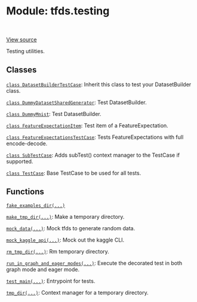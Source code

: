 <div itemscope itemtype="http://developers.google.com/ReferenceObject">
<meta itemprop="name" content="tfds.testing" />
<meta itemprop="path" content="Stable" />
</div>

# Module: tfds.testing

<table class="tfo-notebook-buttons tfo-api" align="left">
</table>

<a target="_blank" href="https://github.com/tensorflow/datasets/tree/master/tensorflow_datasets/testing/__init__.py">View
source</a>

Testing utilities.

<!-- Placeholder for "Used in" -->


## Classes

[`class DatasetBuilderTestCase`](../tfds/testing/DatasetBuilderTestCase.md): Inherit this class to test your DatasetBuilder class.

[`class DummyDatasetSharedGenerator`](../tfds/testing/DummyDatasetSharedGenerator.md): Test DatasetBuilder.

[`class DummyMnist`](../tfds/testing/DummyMnist.md): Test DatasetBuilder.

[`class FeatureExpectationItem`](../tfds/testing/FeatureExpectationItem.md): Test item of a FeatureExpectation.

[`class FeatureExpectationsTestCase`](../tfds/testing/FeatureExpectationsTestCase.md): Tests FeatureExpectations with full encode-decode.

[`class SubTestCase`](../tfds/testing/SubTestCase.md): Adds subTest() context
manager to the TestCase if supported.

[`class TestCase`](../tfds/testing/TestCase.md): Base TestCase to be used for all tests.

## Functions

[`fake_examples_dir(...)`](../tfds/testing/fake_examples_dir.md)

[`make_tmp_dir(...)`](../tfds/testing/make_tmp_dir.md): Make a temporary
directory.

[`mock_data(...)`](../tfds/testing/mock_data.md): Mock tfds to generate random
data.

[`mock_kaggle_api(...)`](../tfds/testing/mock_kaggle_api.md): Mock out the
kaggle CLI.

[`rm_tmp_dir(...)`](../tfds/testing/rm_tmp_dir.md): Rm temporary directory.

[`run_in_graph_and_eager_modes(...)`](../tfds/testing/run_in_graph_and_eager_modes.md): Execute the decorated test in both graph mode and eager mode.

[`test_main(...)`](../tfds/testing/test_main.md): Entrypoint for tests.

[`tmp_dir(...)`](../tfds/testing/tmp_dir.md): Context manager for a temporary directory.

